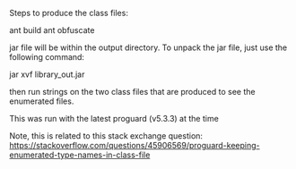 Steps to produce the class files: 

ant build
ant obfuscate

jar file will be within the output directory.  To unpack the jar file, just use the following command: 

jar xvf library_out.jar  

then run strings on the two class files that are produced to see the enumerated files.  

This was run with the latest proguard (v5.3.3) at the time


Note, this is related to this stack exchange question:  https://stackoverflow.com/questions/45906569/proguard-keeping-enumerated-type-names-in-class-file
